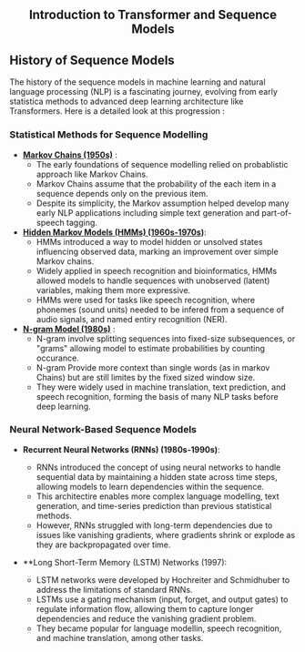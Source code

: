## <div align="center">Introduction to Transformer and Sequence Models</div>
## History of Sequence Models
The history of the sequence models in machine learning and natural language processing (NLP) is a fascinating journey, evolving from early statistica methods to advanced deep learning architecture like Transformers. Here is a detailed look at this progression : 
### Statistical Methods for Sequence Modelling
- **[Markov Chains (1950s)](https://github.com/SHIVAMAMBAH/Transformer/blob/main/Module%2001/Markov%20Chains/README.md)** :
  - The early foundations of sequence modelling relied on probablistic approach like Markov Chains.
  - Markov Chains assume that the probability of the each item in a sequence depends only on the previous item.
  - Despite its simplicity, the Markov assumption helped develop many early NLP applications including simple text generation and part-of-speech tagging.
- **[Hidden Markov Models (HMMs) (1960s-1970s)](https://github.com/SHIVAMAMBAH/Transformer/blob/main/Module%2001/Hidden%20Markov%20Model/README.md)**:
  - HMMs introduced a way to model hidden or unsolved states influencing observed data, marking an improvement over simple Markov chains.
  - Widely applied in <mar>speech recognition and bioinformatics</mark>, HMMs allowed models to handle sequences with unobserved (latent) variables, making them more expressive.
  - HMMs were used for tasks like speech recognition, where phonemes (sound units) needed to be infered from a sequence of audio signals, and named entiry recognition (NER).
- **[N-gram Model (1980s)](https://github.com/SHIVAMAMBAH/Transformer/blob/main/Module%2001/N-gram%20Model/README.md)** :
  - N-gram involve splitting sequences into fixed-size subsequences, or "grams" allowing model to estimate probabilities by counting occurance.
  - N-gram Provide more context than single words (as in markov Chains) but are still limites by the fixed sized window size.
  - They were widely used in machine translation, text prediction, and speech recognition, forming the basis of many NLP tasks before deep learning.

### Neural Network-Based Sequence Models
- **Recurrent Neural Networks (RNNs) (1980s-1990s)**:
  - RNNs introduced the concept of using neural networks to handle sequential data by maintaining a hidden state across time steps, allowing models to learn dependencies within the sequence.
  - This architectire enables more complex language modelling, text generation, and time-series prediction than previous statistical methods.
  - However, RNNs struggled with long-term dependencies due to issues like vanishing gradients, where gradients shrink or explode as they are backpropagated over time.

- **Long Short-Term Memory (LSTM) Networks (1997):
  - LSTM networks were developed by Hochreiter and Schmidhuber to address the limitations of standard RNNs.
  - LSTMs use a gating mechanism (input, forget, and output gates) to regulate information flow, allowing them to capture longer dependencies and reduce the vanishing gradient problem.
  - They became popular for language modellin, speech recognition, and machine translation, among other tasks.
